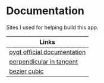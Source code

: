 # Documentation

Sites I used for helping build this app.

| Links                             |
|-----------------------------------|
| [pyqt official documentation](https://doc.qt.io/qtforpython/)   |
| [perpendicular in tangent](https://math.stackexchange.com/questions/943543/find-equation-of-a-line-perpendicular-to-the-tangent-of-curve-at-a-given-point)      |
| [bezier cubic](https://en.wikipedia.org/wiki/B%C3%A9zier_curve)              |
